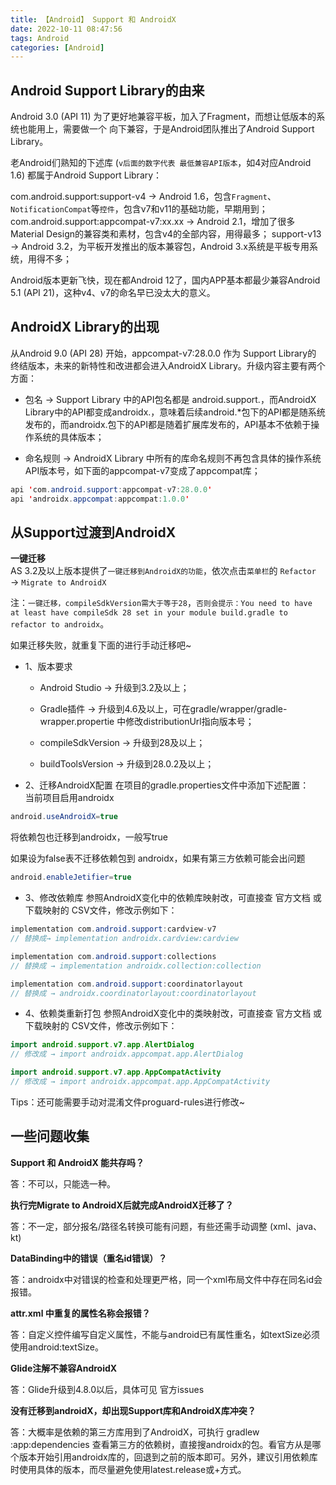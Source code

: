 ```yaml
---
title: 【Android】 Support 和 AndroidX
date: 2022-10-11 08:47:56
tags: Android
categories: [Android]
---
```


## Android Support Library的由来
Android 3.0 (API 11) 为了更好地兼容平板，加入了Fragment，而想让低版本的系统也能用上，需要做一个 向下兼容，于是Android团队推出了Android Support Library。

老Android们熟知的下述库 (`v后面的数字代表 最低兼容API版本`，如4对应Android 1.6) 都属于Android Support Library：

com.android.support:support-v4 → Android 1.6，包含`Fragment`、`NotificationCompat`等`控件`，包含v7和v11的基础功能，早期用到；
com.android.support:appcompat-v7:xx.xx → Android 2.1，增加了很多Material Design的兼容类和素材，包含v4的全部内容，用得最多；
support-v13 → Android 3.2，为平板开发推出的版本兼容包，Android 3.x系统是平板专用系统，用得不多；

Android版本更新飞快，现在都Android 12了，国内APP基本都最少兼容Android 5.1 (API 21)，这种v4、v7的命名早已没太大的意义。

## AndroidX Library的出现
从Android 9.0 (API 28) 开始，appcompat-v7:28.0.0 作为 Support Library的 终结版本，未来的新特性和改进都会进入AndroidX Library。升级内容主要有两个方面：

- 包名 → Support Library 中的API包名都是 android.support.，而AndroidX Library中的API都变成androidx.，意味着后续android.*包下的API都是随系统发布的，而androidx.包下的API都是随着扩展库发布的，API基本不依赖于操作系统的具体版本；

- 命名规则 → AndroidX Library 中所有的库命名规则不再包含具体的操作系统API版本号，如下面的appcompat-v7变成了appcompat库；

```java
api 'com.android.support:appcompat-v7:28.0.0'
api 'androidx.appcompat:appcompat:1.0.0'
```

## 从Support过渡到AndroidX
**一键迁移**           
AS 3.2及以上版本提供了`一键迁移到AndroidX的功能`，依次点击`菜单栏`的 `Refactor` → `Migrate to AndroidX`

注：`一键迁移，compileSdkVersion需大于等于28`，`否则会提示：You need to have at least have compileSdk 28 set in your module build.gradle to refactor to androidx`。

如果迁移失败，就重复下面的进行手动迁移吧~

- 1、版本要求
  - Android Studio → 升级到3.2及以上；

  - Gradle插件 → 升级到4.6及以上，可在gradle/wrapper/gradle-wrapper.propertie 中修改distributionUrl指向版本号；

  - compileSdkVersion → 升级到28及以上；

  - buildToolsVersion → 升级到28.0.2及以上；

- 2、迁移AndroidX配置
在项目的gradle.properties文件中添加下述配置：   
当前项目启用androidx
```java
android.useAndroidX=true
```

将依赖包也迁移到androidx，一般写true

如果设为false表不迁移依赖包到 androidx，如果有第三方依赖可能会出问题
```java
android.enableJetifier=true
```

- 3、修改依赖库
参照AndroidX变化中的依赖库映射改，可直接查 官方文档 或下载映射的 CSV文件，修改示例如下：

```java
implementation com.android.support:cardview-v7
// 替换成→ implementation androidx.cardview:cardview

implementation com.android.support:collections
// 替换成 → implementation androidx.collection:collection

implementation com.android.support:coordinatorlayout
// 替换成 → androidx.coordinatorlayout:coordinatorlayout
```


- 4、依赖类重新打包
参照AndroidX变化中的类映射改，可直接查 官方文档 或下载映射的 CSV文件，修改示例如下：

```java
import android.support.v7.app.AlertDialog
// 修改成 → import androidx.appcompat.app.AlertDialog

import android.support.v7.app.AppCompatActivity
// 修改成 → import androidx.appcompat.app.AppCompatActivity
```
Tips：还可能需要手动对混淆文件proguard-rules进行修改~

## 一些问题收集
**Support 和 AndroidX 能共存吗？**

答：不可以，只能选一种。


**执行完Migrate to AndroidX后就完成AndroidX迁移了？**

答：不一定，部分报名/路径名转换可能有问题，有些还需手动调整 (xml、java、kt)

**DataBinding中的错误（重名id错误）？**

答：androidx中对错误的检查和处理更严格，同一个xml布局文件中存在同名id会报错。

**attr.xml 中重复的属性名称会报错？**

答：自定义控件编写自定义属性，不能与android已有属性重名，如textSize必须使用android:textSize。


**Glide注解不兼容AndroidX**

答：Glide升级到4.8.0以后，具体可见 官方issues

**没有迁移到androidX，却出现Support库和AndroidX库冲突？**

答：大概率是依赖的第三方库用到了AndroidX，可执行 gradlew :app:dependencies 查看第三方的依赖树，直接搜androidx的包。看官方从是哪个版本开始引用androidx库的，回退到之前的版本即可。另外，建议引用依赖库时使用具体的版本，而尽量避免使用latest.release或+方式。


